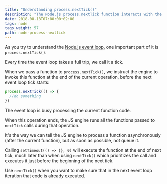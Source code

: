 ```yaml
---
title: "Understanding process.nextTick()"
description: "The Node.js process.nextTick function interacts with the event loop in a special way"
date: 2018-08-18T07:00:00+02:00
tags: node
tags_weight: 57
path: node-process-nexttick
---
```


As you try to understand the [Node.js event loop](https://flaviocopes.com/node-event-loop/), one important part of it is `process.nextTick()`.

Every time the event loop takes a full trip, we call it a tick.

When we pass a function to `process.nextTick()`, we instruct the engine to invoke this function at the end of the current operation, before the next event loop tick starts:

```js
process.nextTick(() => {
  //do something
})
```

The event loop is busy processing the current function code.

When this operation ends, the JS engine runs all the functions passed to `nextTick` calls during that operation.

It's the way we can tell the JS engine to process a function asynchronously (after the current function), but as soon as possible, not queue it.

Calling `setTimeout(() => {}, 0)` will execute the function at the end of next tick, much later than when using `nextTick()` which prioritizes the call and executes it just before the beginning of the next tick.

Use `nextTick()` when you want to make sure that in the next event loop iteration that code is already executed.
